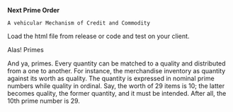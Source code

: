 <b>Next Prime Order</b>

<code>A vehicular Mechanism of Credit and Commodity</code>

Load the html file from release or code and test on your client.

Alas! Primes

<quote> <p>And ya, primes. Every quantity can be matched to a quality and distributed from a one to another. For instance, the merchandise inventory as quantity against its worth as quality. The quantity is expressed in nominal prime numbers while quality in ordinal. Say, the worth of 29 items is 10; the latter becomes quality, the former quantity, and it must be intended. After all, the 10th prime number is 29.</p> </quote>
